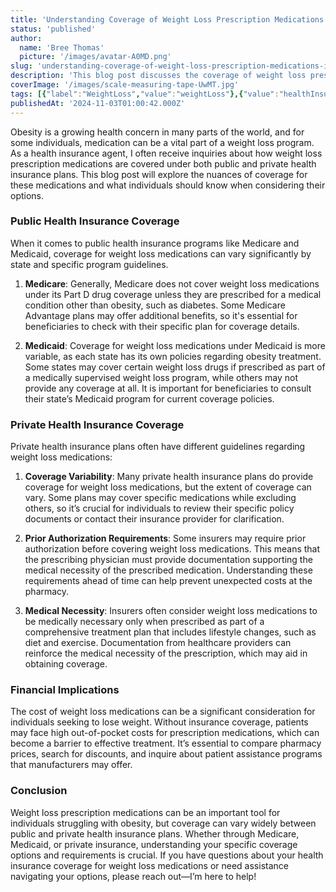 ```yaml
---
title: 'Understanding Coverage of Weight Loss Prescription Medications in Health Insurance'
status: 'published'
author:
  name: 'Bree Thomas'
  picture: '/images/avatar-A0MD.png'
slug: 'understanding-coverage-of-weight-loss-prescription-medications-in-health-insurance'
description: 'This blog post discusses the coverage of weight loss prescription medications under public health insurance (Medicare and Medicaid) and private health insurance, highlighting variability in coverage, prior authorization requirements, and the importance of understanding specific policy details.'
coverImage: '/images/scale-measuring-tape-UwMT.jpg'
tags: [{"label":"WeightLoss","value":"weightLoss"},{"value":"healthInsurance","label":"HealthInsurance"},{"label":"PrescriptionCoverage","value":"prescriptionCoverage"},{"label":"Medicare","value":"medicare"},{"label":"Medicaid","value":"medicaid"},{"label":"Obesity","value":"obesity"},{"label":"PrivateInsurance","value":"privateInsurance"},{"label":"HealthcareCosts","value":"healthcareCosts"}]
publishedAt: '2024-11-03T01:00:42.000Z'
---
```


Obesity is a growing health concern in many parts of the world, and for some individuals, medication can be a vital part of a weight loss program. As a health insurance agent, I often receive inquiries about how weight loss prescription medications are covered under both public and private health insurance plans. This blog post will explore the nuances of coverage for these medications and what individuals should know when considering their options.

### **Public Health Insurance Coverage**

When it comes to public health insurance programs like Medicare and Medicaid, coverage for weight loss medications can vary significantly by state and specific program guidelines.

1. **Medicare**: Generally, Medicare does not cover weight loss medications under its Part D drug coverage unless they are prescribed for a medical condition other than obesity, such as diabetes. Some Medicare Advantage plans may offer additional benefits, so it's essential for beneficiaries to check with their specific plan for coverage details.

2. **Medicaid**: Coverage for weight loss medications under Medicaid is more variable, as each state has its own policies regarding obesity treatment. Some states may cover certain weight loss drugs if prescribed as part of a medically supervised weight loss program, while others may not provide any coverage at all. It is important for beneficiaries to consult their state’s Medicaid program for current coverage policies.

### **Private Health Insurance Coverage**

Private health insurance plans often have different guidelines regarding weight loss medications:

1. **Coverage Variability**: Many private health insurance plans do provide coverage for weight loss medications, but the extent of coverage can vary. Some plans may cover specific medications while excluding others, so it’s crucial for individuals to review their specific policy documents or contact their insurance provider for clarification.

2. **Prior Authorization Requirements**: Some insurers may require prior authorization before covering weight loss medications. This means that the prescribing physician must provide documentation supporting the medical necessity of the prescribed medication. Understanding these requirements ahead of time can help prevent unexpected costs at the pharmacy.

3. **Medical Necessity**: Insurers often consider weight loss medications to be medically necessary only when prescribed as part of a comprehensive treatment plan that includes lifestyle changes, such as diet and exercise. Documentation from healthcare providers can reinforce the medical necessity of the prescription, which may aid in obtaining coverage.

### **Financial Implications**

The cost of weight loss medications can be a significant consideration for individuals seeking to lose weight. Without insurance coverage, patients may face high out-of-pocket costs for prescription medications, which can become a barrier to effective treatment. It’s essential to compare pharmacy prices, search for discounts, and inquire about patient assistance programs that manufacturers may offer.

### **Conclusion**

Weight loss prescription medications can be an important tool for individuals struggling with obesity, but coverage can vary widely between public and private health insurance plans. Whether through Medicare, Medicaid, or private insurance, understanding your specific coverage options and requirements is crucial. If you have questions about your health insurance coverage for weight loss medications or need assistance navigating your options, please reach out—I’m here to help!